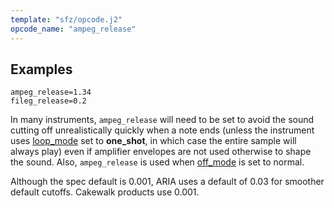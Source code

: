 ```yaml
---
template: "sfz/opcode.j2"
opcode_name: "ampeg_release"
---
```

## Examples

```sfz
ampeg_release=1.34
fileg_release=0.2
```

In many instruments, `ampeg_release` will need to be set to avoid the sound
cutting off unrealistically quickly when a note ends (unless the instrument uses
[loop_mode] set to **one_shot**, in which case the entire sample will
always play) even if amplifier envelopes are not used otherwise to shape the
sound. Also, `ampeg_release` is used when [off_mode] is set to normal.

Although the spec default is 0.001, ARIA uses a default of 0.03 for smoother
default cutoffs. Cakewalk products use 0.001.


[loop_mode]: loop_mode.md
[off_mode]:  off_mode.md
